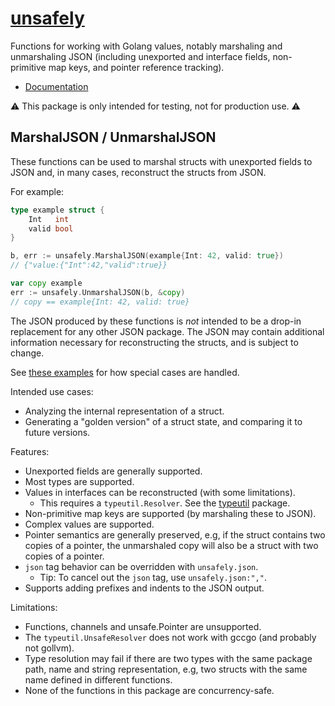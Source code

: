 # [unsafely](https://github.com/outriggerlabs/unsafely)

Functions for working with Golang values, notably marshaling and unmarshaling JSON (including
unexported and interface fields, non-primitive map keys, and pointer
reference tracking).

* [Documentation](https://pkg.go.dev/github.com/outriggerlabs/unsafely)

⚠️ This package is only intended for testing, not for production use. ⚠️

## MarshalJSON / UnmarshalJSON

These functions can be used to marshal structs with unexported fields to JSON
and, in many cases, reconstruct the structs from JSON.

For example:

```go
type example struct {
	Int   int
	valid bool
}

b, err := unsafely.MarshalJSON(example{Int: 42, valid: true})
// {"value:{"Int":42,"valid":true}}

var copy example
err := unsafely.UnmarshalJSON(b, &copy)
// copy == example{Int: 42, valid: true}
```

The JSON produced by these functions is *not* intended to be a drop-in
replacement for any other JSON package. The JSON may contain additional
information necessary for reconstructing the structs, and is subject to change.

See [these examples](https://pkg.go.dev/github.com/outriggerlabs/unsafely#MarshalJSON) for how special
cases are handled.

Intended use cases:

- Analyzing the internal representation of a struct.
- Generating a "golden version" of a struct state, and comparing it to future
versions.

Features:

- Unexported fields are generally supported.
- Most types are supported.
- Values in interfaces can be reconstructed (with some limitations).
  - This requires a `typeutil.Resolver`. See the [typeutil](typeutil) package.
- Non-primitive map keys are supported (by marshaling these to JSON).
- Complex values are supported.
- Pointer semantics are generally preserved, e.g, if the struct contains
  two copies of a pointer, the unmarshaled copy will also be a struct with
  two copies of a pointer.
- `json` tag behavior can be overridden with `unsafely.json`.
  - Tip: To cancel out the `json` tag, use `unsafely.json:","`. 
- Supports adding prefixes and indents to the JSON output.

Limitations:

- Functions, channels and unsafe.Pointer are unsupported.
- The `typeutil.UnsafeResolver` does not work with gccgo (and probably not gollvm).
- Type resolution may fail if there are two types with the same package path,
name and string representation, e.g, two structs with the same name defined in
different functions.
- None of the functions in this package are concurrency-safe.
